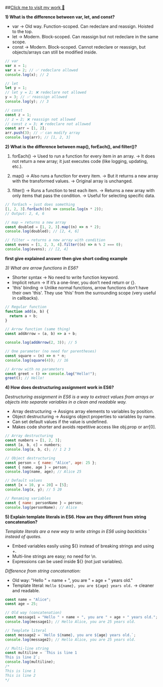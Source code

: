 ##[Click me to visit my work 🚀](https://mdsifat-dev.github.io/Green-Earth/)

**1) What is the difference between var, let, and const?**

- var → Old way. Function-scoped. Can redeclare and reassign. Hoisted to the top.
- let → Modern. Block-scoped. Can reassign but not redeclare in the same scope.
- const → Modern. Block-scoped. Cannot redeclare or reassign, but objects/arrays can still be modified inside.

```js
// var
var x = 1;
var x = 2; // ✅ redeclare allowed
console.log(x); // 2

// let
let y = 1;
// let y = 2; ❌ redeclare not allowed
y = 3; // ✅ reassign allowed
console.log(y); // 3

// const
const z = 1;
// z = 2; ❌ reassign not allowed
// const z = 3; ❌ redeclare not allowed
const arr = [1, 2];
arr.push(3); // ✅ can modify array
console.log(arr); // [1, 2, 3]
```

**2) What is the difference between map(), forEach(), and filter()?**

1. forEach()
   → Used to run a function for every item in an array.
   → It does not return a new array; it just executes code (like logging, updating, etc.).

2. map()
   → Also runs a function for every item.
   → But it returns a new array with the transformed values.
   → Original array is unchanged.

3. filter()
   → Runs a function to test each item.
   → Returns a new array with only items that pass the condition.
   → Useful for selecting specific data.

```js
// forEach → just does something
[1, 2, 3].forEach((n) => console.log(n * 2));
// Output: 2, 4, 6

// map → returns a new array
const doubled = [1, 2, 3].map((n) => n * 2);
console.log(doubled); // [2, 4, 6]

// filter → returns a new array with condition
const evens = [1, 2, 3, 4].filter((n) => n % 2 === 0);
console.log(evens); // [2, 4]
```

**first give explained answer then give short coding example**

_3) What are arrow functions in ES6?_

- Shorter syntax → No need to write function keyword.
- Implicit return → If it’s a one-liner, you don’t need return or {}.
- 'this' binding → Unlike normal functions, arrow functions don’t have their own 'this'. They use 'this' from the surrounding scope (very useful in callbacks).

```js
// Regular function
function add(a, b) {
  return a + b;
}

// Arrow function (same thing)
const addArrow = (a, b) => a + b;

console.log(addArrow(2, 3)); // 5

// One parameter (no need for parentheses)
const square = (n) => n * n;
console.log(square(4)); // 16

// Arrow with no parameters
const greet = () => console.log("Hello!");
greet(); // Hello!
```

**4) How does destructuring assignment work in ES6?**

_Destructuring assignment in ES6 is a way to extract values from arrays or objects into separate variables in a clean and readable way._

- Array destructuring → Assigns array elements to variables by position.
- Object destructuring → Assigns object properties to variables by name.
- Can set default values if the value is undefined.
- Makes code shorter and avoids repetitive access like obj.prop or arr[0].

```js
// Array destructuring
const numbers = [1, 2, 3];
const [a, b, c] = numbers;
console.log(a, b, c); // 1 2 3

// Object destructuring
const person = { name: "Alice", age: 25 };
const { name, age } = person;
console.log(name, age); // Alice 25

// Default values
const [x = 10, y = 20] = [5];
console.log(x, y); // 5 20

// Renaming variables
const { name: personName } = person;
console.log(personName); // Alice
```

**5) Explain template literals in ES6. How are they different from string concatenation?**

_Template literals are a new way to write strings in ES6 using backticks ` instead of quotes._

- Embed variables easily using ${} instead of breaking strings and using +.
- Multi-line strings are easy; no need for \n.
- Expressions can be used inside ${} (not just variables).

_Difference from string concatenation:_

- Old way: "Hello " + name + ", you are " + age + " years old."
- Template literal: `Hello ${name}, you are ${age} years old.` → cleaner and readable.

```js
const name = "Alice";
const age = 25;

// Old way (concatenation)
const message1 = "Hello " + name + ", you are " + age + " years old.";
console.log(message1); // Hello Alice, you are 25 years old.

// Template literal
const message2 = `Hello ${name}, you are ${age} years old.`;
console.log(message2); // Hello Alice, you are 25 years old.

// Multi-line string
const multiline = `This is line 1
This is line 2`;
console.log(multiline);
/*
This is line 1
This is line 2
*/
```
